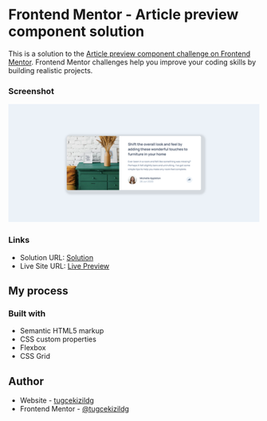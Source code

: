 # Frontend Mentor - Article preview component solution

This is a solution to the [Article preview component challenge on Frontend Mentor](https://www.frontendmentor.io/challenges/article-preview-component-dYBN_pYFT). Frontend Mentor challenges help you improve your coding skills by building realistic projects. 

### Screenshot

![Desktop Design](ArticlePreviewDesktop.png)

### Links

- Solution URL: [Solution](https://github.com/tugcekizildg/Article_preview_card_challenge_FEM.io)
- Live Site URL: [Live Preview](https://66a96f8d8a3c6c120102806c--wondrous-gaufre-863d14.netlify.app)

## My process

### Built with

- Semantic HTML5 markup
- CSS custom properties
- Flexbox
- CSS Grid

## Author

- Website - [tugcekizildg](https://github.com/tugcekizildg)
- Frontend Mentor - [@tugcekizildg](https://www.frontendmentor.io/profile/tugcekizildg)


